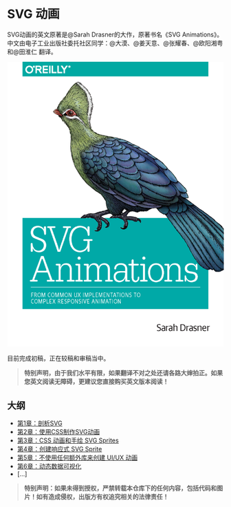 # SVG 动画

SVG动画的英文原著是@Sarah Drasner的大作，原著书名《SVG Animations》。中文由电子工业出版社委托社区同学：@大漠、@姜天意、@张耀春、@欧阳湘粤和@田淮仁 翻译。

![](images/cover.png)

目前完成初稿，正在较稿和审稿当中。

> **特别声明，由于我们水平有限，如果翻译不对之处还请各路大婶拍正。如果您英文阅读无障碍，更建议您直接购买英文版本阅读！**

## 大纲

- [第1章：剖析SVG](Ch1.md)
- [第2章：使用CSS制作SVG动画](Ch2.md)
- [第3章：CSS 动画和手绘 SVG Sprites](Ch3.md)
- [第4章：创建响应式 SVG Sprite](Ch4.md)
- [第5章：不使用任何额外库来创建 UI/UX 动画](Ch5.md)
- [第6章：动态数据可视化](Ch6.md)
- [...]


> **特别声明：如果未得到授权，严禁转载本仓库下的任何内容，包括代码和图片！如有造成侵权，出版方有权追究相关的法律责任！**